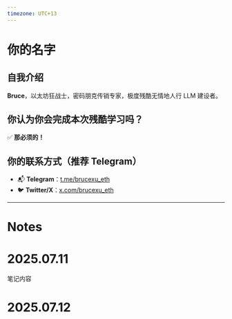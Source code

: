 ```yaml
---
timezone: UTC+13
---
```



# 你的名字

## 自我介绍  
**Bruce**，以太坊狂战士，密码朋克传销专家，极度残酷无情地人行 LLM 建设者。  

## 你认为你会完成本次残酷学习吗？  
✅ **那必须的！**  

## 你的联系方式（推荐 Telegram）  
- 📬 **Telegram**：[t.me/brucexu_eth](https://t.me/brucexu_eth)  
- 🐦 **Twitter/X**：[x.com/brucexu_eth](https://x.com/brucexu_eth)  

---

# Notes

<!-- Content_START -->

# 2025.07.11

笔记内容

# 2025.07.12

<!-- Content_END -->
